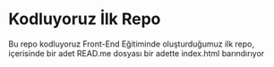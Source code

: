 # Kodluyoruz İlk Repo 

Bu repo kodluyoruz Front-End Eğitiminde oluşturduğumuz ilk repo, içerisinde bir adet READ.me dosyası bir adette index.html barındırıyor 




